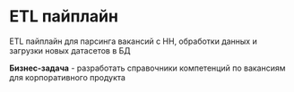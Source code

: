 # ETL пайплайн

ETL пайплайн для парсинга вакансий с HH, обработки данных и загрузки новых датасетов в БД

**Бизнес-задача** - разработать справочники компетенций по вакансиям для корпоративного продукта
